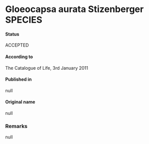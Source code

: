 Gloeocapsa aurata Stizenberger SPECIES
=======

#### Status
ACCEPTED

#### According to
The Catalogue of Life, 3rd January 2011

#### Published in
null

#### Original name
null

### Remarks
null